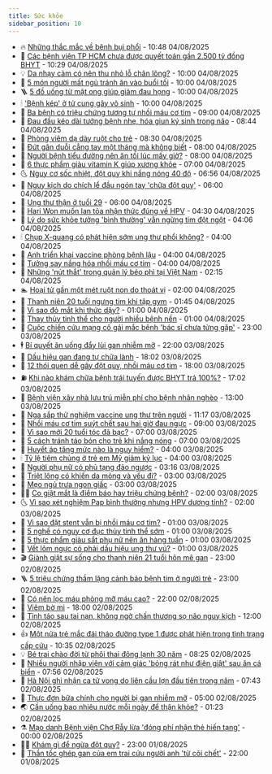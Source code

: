 ```yaml
---
title: Sức khỏe
sidebar_position: 10
---
```


<!-- vnexpress-suc-khoe:START -->
- 🔥 [Những thắc mắc về bệnh bụi phổi](https://vnexpress.net/nhung-thac-mac-ve-benh-bui-phoi-4922569.html) - 10:48 04/08/2025
- 🥰 [Các bệnh viện TP HCM chưa được quyết toán gần 2.500 tỷ đồng BHYT](https://vnexpress.net/cac-benh-vien-tp-hcm-chua-duoc-quyet-toan-gan-2-500-ty-dong-bhyt-4922479.html) - 10:29 04/08/2025
- 💡 [Da nhạy cảm có nên thu nhỏ lỗ chân lông?](https://vnexpress.net/da-nhay-cam-co-nen-thu-nho-lo-chan-long-4922515.html) - 10:00 04/08/2025
- 🤗 [5 món người mất ngủ tránh ăn vào buổi tối](https://vnexpress.net/5-mon-nguoi-mat-ngu-tranh-an-vao-buoi-toi-4922497.html) - 10:00 04/08/2025
- 🪜 [5 đồ uống từ mật ong giúp giảm đau họng](https://vnexpress.net/5-do-uong-tu-mat-ong-giup-giam-dau-hong-4922483.html) - 10:00 04/08/2025
- 🕯 [&#39;Bệnh kép&#39; ở tử cung gây vô sinh](https://vnexpress.net/benh-kep-o-tu-cung-gay-vo-sinh-4922458.html) - 10:00 04/08/2025
- 🤭 [Ba bệnh có triệu chứng tương tự nhồi máu cơ tim](https://vnexpress.net/ba-benh-co-trieu-chung-tuong-tu-nhoi-mau-co-tim-4922495.html) - 09:00 04/08/2025
- 👀 [Đau đầu kéo dài tưởng bệnh nhẹ, hóa giun ký sinh trong não](https://vnexpress.net/dau-dau-keo-dai-tuong-benh-nhe-hoa-giun-ky-sinh-trong-nao-4922520.html) - 08:44 04/08/2025
- 🌋 [Phòng viêm dạ dày ruột cho trẻ](https://vnexpress.net/phong-viem-da-day-ruot-cho-tre-4922489.html) - 08:30 04/08/2025
- 🫶 [Đứt gân duỗi cẳng tay một tháng mà không biết](https://vnexpress.net/dut-gan-duoi-cang-tay-mot-thang-ma-khong-biet-4922494.html) - 08:00 04/08/2025
- 🦆 [Người bệnh tiểu đường nên ăn tối lúc mấy giờ?](https://vnexpress.net/nguoi-benh-tieu-duong-nen-an-toi-luc-may-gio-4922337.html) - 08:00 04/08/2025
- 🚀 [6 thực phẩm giàu vitamin K giúp xương khỏe](https://vnexpress.net/6-thuc-pham-giau-vitamin-k-giup-xuong-khoe-4922396.html) - 07:00 04/08/2025
- 🌜 [Nguy cơ sốc nhiệt, đột quỵ khi nắng nóng 40 độ](https://vnexpress.net/nguy-co-soc-nhiet-dot-quy-khi-nang-nong-40-do-4922351.html) - 06:56 04/08/2025
- 🧰 [Nguy kịch do chích lể đầu ngón tay &#39;chữa đột quỵ&#39;](https://vnexpress.net/nguy-kich-do-chich-le-dau-ngon-tay-chua-dot-quy-4922447.html) - 06:00 04/08/2025
- 💫 [Ung thư thận ở tuổi 29](https://vnexpress.net/ung-thu-than-o-tuoi-29-4922415.html) - 06:00 04/08/2025
- 🌝 [Hari Won muốn lan tỏa nhận thức đúng về HPV](https://vnexpress.net/hari-won-muon-lan-toa-nhan-thuc-dung-ve-hpv-4922341.html) - 04:30 04/08/2025
- 🗽 [Lý do sức khỏe tưởng &#39;bình thường&#39; vẫn ngừng tim đột ngột](https://vnexpress.net/ly-do-suc-khoe-tuong-binh-thuong-van-ngung-tim-dot-ngot-4922314.html) - 04:06 04/08/2025
- 🕯 [Chụp X-quang có phát hiện sớm ung thư phổi không?](https://vnexpress.net/chup-x-quang-co-phat-hien-som-ung-thu-phoi-khong-4922381.html) - 04:00 04/08/2025
- 🦅 [Anh triển khai vaccine phòng bệnh lậu](https://vnexpress.net/anh-trien-khai-vaccine-phong-benh-lau-4922342.html) - 04:00 04/08/2025
- 🦆 [Tưởng say nắng hóa nhồi máu cơ tim](https://vnexpress.net/tuong-say-nang-hoa-nhoi-mau-co-tim-4922308.html) - 04:00 04/08/2025
- 🎊 [Những &#39;nút thắt&#39; trong quản lý béo phì tại Việt Nam](https://vnexpress.net/nhung-nut-that-trong-quan-ly-beo-phi-tai-viet-nam-4917094.html) - 02:15 04/08/2025
- 🏊 [Hoại tử gần một mét ruột non do thoát vị](https://vnexpress.net/hoai-tu-gan-mot-met-ruot-non-do-thoat-vi-4922287.html) - 02:00 04/08/2025
- 📝 [Thanh niên 20 tuổi ngưng tim khi tập gym](https://vnexpress.net/thanh-nien-20-tuoi-ngung-tim-khi-tap-gym-4922273.html) - 01:45 04/08/2025
- 💯 [Vì sao đỏ mắt khi thức dậy?](https://vnexpress.net/vi-sao-do-mat-khi-thuc-day-4922207.html) - 01:00 04/08/2025
- 🌊 [Thay thủy tinh thể cho người nhiều bệnh nền](https://vnexpress.net/thay-thuy-tinh-the-cho-nguoi-nhieu-benh-nen-4922184.html) - 01:00 04/08/2025
- 🚀 [Cuộc chiến cứu mạng cô gái mắc bệnh &#39;bác sĩ chưa từng gặp&#39;](https://vnexpress.net/cuoc-chien-cuu-mang-co-gai-mac-benh-bac-si-chua-tung-gap-4922211.html) - 23:00 03/08/2025
- 🕴 [Bí quyết ăn uống đẩy lùi gan nhiễm mỡ](https://vnexpress.net/bi-quyet-an-uong-day-lui-gan-nhiem-mo-4920647.html) - 22:00 03/08/2025
- 🗽 [Dấu hiệu gan đang tự chữa lành](https://vnexpress.net/dau-hieu-gan-dang-tu-chua-lanh-4921979.html) - 18:02 03/08/2025
- 🎡 [12 thói quen dễ gây đột quỵ, nhồi máu cơ tim](https://vnexpress.net/12-thoi-quen-de-gay-dot-quy-nhoi-mau-co-tim-4922108.html) - 18:00 03/08/2025
- ⛽️ [Khi nào khám chữa bệnh trái tuyến được BHYT trả 100%?](https://vnexpress.net/khi-nao-kham-chua-benh-trai-tuyen-duoc-bhyt-tra-100-4916643.html) - 17:02 03/08/2025
- 🦆 [Bệnh viện xây nhà lưu trú miễn phí cho bệnh nhân nghèo](https://vnexpress.net/benh-vien-xay-nha-luu-tru-mien-phi-cho-benh-nhan-ngheo-4922179.html) - 13:00 03/08/2025
- 🤩 [Nga sắp thử nghiệm vaccine ung thư trên người](https://vnexpress.net/nga-sap-thu-nghiem-vaccine-ung-thu-tren-nguoi-4922187.html) - 11:17 03/08/2025
- 🦒 [Nhồi máu cơ tim suýt chết sau hai giờ đau ngực](https://vnexpress.net/nhoi-mau-co-tim-suyt-chet-sau-hai-gio-dau-nguc-4922104.html) - 09:00 03/08/2025
- 💫 [Vì sao mới 20 tuổi tóc đã bạc?](https://vnexpress.net/vi-sao-moi-20-tuoi-toc-da-bac-4921073.html) - 07:00 03/08/2025
- 🐘 [5 cách tránh táo bón cho trẻ khi nắng nóng](https://vnexpress.net/5-cach-tranh-tao-bon-cho-tre-khi-nang-nong-4922030.html) - 07:00 03/08/2025
- 🚀 [Huyết áp tăng mức nào là nguy hiểm?](https://vnexpress.net/huyet-ap-tang-muc-nao-la-nguy-hiem-4922063.html) - 04:00 03/08/2025
- 🕯 [Tỷ lệ tiêm chủng ở trẻ em Mỹ giảm kỷ lục](https://vnexpress.net/ty-le-tiem-chung-o-tre-em-my-giam-ky-luc-4922092.html) - 04:00 03/08/2025
- 🦏 [Người phụ nữ có phủ tạng đảo ngược](https://vnexpress.net/nguoi-phu-nu-co-phu-tang-dao-nguoc-4922101.html) - 03:16 03/08/2025
- 🦄 [Triệt lông có khiến da mỏng và yếu đi?](https://vnexpress.net/triet-long-co-khien-da-mong-va-yeu-di-4922028.html) - 03:00 03/08/2025
- 🦒 [Mẹo ngủ trưa ngon giấc](https://vnexpress.net/meo-ngu-trua-ngon-giac-4921533.html) - 03:00 03/08/2025
- 👨‍🏫 [Co giật mắt là điềm báo hay triệu chứng bệnh?](https://vnexpress.net/co-giat-mat-la-diem-bao-hay-trieu-chung-benh-4922048.html) - 02:00 03/08/2025
- 🌜 [Vì sao xét nghiệm Pap bình thường nhưng HPV dương tính?](https://vnexpress.net/vi-sao-xet-nghiem-pap-binh-thuong-nhung-hpv-duong-tinh-4922035.html) - 02:00 03/08/2025
- 🚀 [Vì sao đặt stent vẫn bị nhồi máu cơ tim?](https://vnexpress.net/vi-sao-dat-stent-van-bi-nhoi-mau-co-tim-4922033.html) - 01:00 03/08/2025
- 💃 [5 nghề có nguy cơ đục thủy tinh thể sớm](https://vnexpress.net/5-nghe-co-nguy-co-duc-thuy-tinh-the-som-4921988.html) - 01:00 03/08/2025
- 💯 [5 thực phẩm giàu sắt phụ nữ nên ăn hàng tuần](https://vnexpress.net/5-thuc-pham-giau-sat-phu-nu-nen-an-hang-tuan-4921958.html) - 01:00 03/08/2025
- 🤔 [Vết lõm ngực có phải dấu hiệu ung thư vú?](https://vnexpress.net/vet-lom-nguc-co-phai-dau-hieu-ung-thu-vu-4921951.html) - 01:00 03/08/2025
- 🎬 [Giành giật sự sống cho thanh niên 21 tuổi hôn mê gan](https://vnexpress.net/gianh-giat-su-song-cho-thanh-nien-21-tuoi-hon-me-gan-4921791.html) - 23:00 02/08/2025
- 🪜 [5 triệu chứng thầm lặng cảnh báo bệnh tim ở người trẻ](https://vnexpress.net/5-trieu-chung-tham-lang-canh-bao-benh-tim-o-nguoi-tre-4921606.html) - 23:00 02/08/2025
- 🦣 [Có nên lọc máu phòng mỡ máu cao?](https://vnexpress.net/co-nen-loc-mau-phong-mo-mau-cao-4920082.html) - 22:00 02/08/2025
- 🧐 [Viêm bờ mi](https://vnexpress.net/suc-khoe/cam-nang/viem-bo-mi-359) - 18:00 02/08/2025
- 🤡 [Tỉnh táo sau tai nạn, không ngờ chấn thương sọ não nguy kịch](https://vnexpress.net/tinh-tao-sau-tai-nan-khong-ngo-chan-thuong-so-nao-nguy-kich-4921957.html) - 12:00 02/08/2025
- 👍 [Một nửa trẻ mắc đái tháo đường type 1 được phát hiện trong tình trạng cấp cứu](https://vnexpress.net/mot-nua-tre-mac-dai-thao-duong-type-1-duoc-phat-hien-trong-tinh-trang-cap-cuu-4921955.html) - 10:35 02/08/2025
- 💡 [Bé trai chào đời từ phôi thai đông lạnh 30 năm](https://vnexpress.net/be-trai-chao-doi-tu-phoi-thai-dong-lanh-30-nam-4921945.html) - 08:25 02/08/2025
- 💯 [Nhiều người nhập viện với cảm giác &#39;bỏng rát như điện giật&#39; sau ăn cá biển](https://vnexpress.net/nhieu-nguoi-nhap-vien-voi-cam-giac-bong-rat-nhu-dien-giat-sau-an-ca-bien-4921913.html) - 07:56 02/08/2025
- 🧠 [Hà Nội ghi nhận ca tử vong do liên cầu lợn đầu tiên trong năm](https://vnexpress.net/ha-noi-ghi-nhan-ca-tu-vong-do-lien-cau-lon-dau-tien-trong-nam-4921896.html) - 07:43 02/08/2025
- 🎡 [Thực đơn bữa chính cho người bị gan nhiễm mỡ](https://vnexpress.net/thuc-don-bua-chinh-cho-nguoi-bi-gan-nhiem-mo-4921372.html) - 05:00 02/08/2025
- 🌏 [Cần uống bao nhiêu nước mỗi ngày để thận khỏe?](https://vnexpress.net/can-uong-bao-nhieu-nuoc-moi-ngay-de-than-khoe-4921408.html) - 01:23 02/08/2025
- ⚗️ [Mạo danh Bệnh viện Chợ Rẫy lừa &#39;đóng phí nhận thẻ hiến tạng&#39;](https://vnexpress.net/mao-danh-benh-vien-cho-ray-lua-dong-phi-nhan-the-hien-tang-4921785.html) - 00:00 02/08/2025
- 👨‍🏫 [Khám gì để ngừa đột quỵ?](https://vnexpress.net/kham-gi-de-ngua-dot-quy-4921535.html) - 23:00 01/08/2025
- 🤖 [Thần tốc ghép gan của em trai cứu người anh &#39;từ cõi chết&#39;](https://vnexpress.net/than-toc-ghep-gan-cua-em-trai-cuu-nguoi-anh-tu-coi-chet-4921570.html) - 22:00 01/08/2025<!-- vnexpress-suc-khoe:END -->
